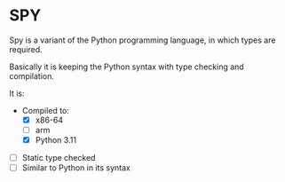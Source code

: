 # SPY

Spy is a variant of the Python programming language, in which types are required.

Basically it is keeping the Python syntax with type checking and compilation.


It is:

- Compiled to:
    - [x] x86-64
    - [ ] arm
    - [x] Python 3.11
- [ ] Static type checked
- [ ] Similar to Python in its syntax
